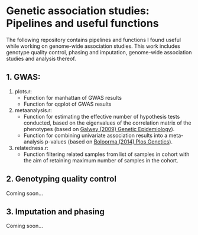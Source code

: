 # Genetic association studies: Pipelines and useful functions

The following repository contains pipelines and functions I found useful while
working on genome-wide association studies. This work includes genotype quality
control, phasing and imputation, genome-wide association studies and analysis
thereof.

## 1. GWAS:
1. plots.r: 
    * Function for manhattan of GWAS results
    * Function for qqplot of GWAS results
1. metaanalysis.r: 
    * Function for estimating the effective number of hypothesis tests conducted, based on the eigenvalues of
    the correlation matrix of the phenotypes (based on [Galwey (2009) Genetic Epidemiology](https://onlinelibrary.wiley.com/doi/abs/10.1002/gepi.20408)).
    * Function for combining univariate association results into a meta-analysis p-values (based on [Boloorma (2014) Plos Genetics](https://journals.plos.org/plosgenetics/article?id=10.1371/journal.pgen.1004198)).
1. relatedness.r:
    * Function filtering related samples from list of samples in cohort with the aim of retaining maximum number of samples in the cohort.

## 2. Genotyping quality control
 
 Coming soon...

## 3. Imputation and phasing
  
  Coming soon...

